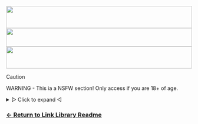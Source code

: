 
<div align="center">
<img src="https://readme-typing-svg.demolab.com?font=Poppins&weight=500&size=41&duration=2700&pause=700&color=0CA4A5&center=true&vCenter=true&random=false&width=435&lines=NSFW+Link+Library" width="100%" height="60">
 <img src="https://raw.githubusercontent.com/matfantinel/matfantinel/master/waves.svg" width="100%" height="50">
 <img src="https://readme-typing-svg.demolab.com?font=Fira+Code&weight=500&size=24&duration=700&pause=400&color=F70000&center=true&vCenter=true&random=false&width=435&lines=18%2B+Only" width="100%" height="60">
</div>

> [!CAUTION]
> WARNING - This ia a NSFW section! Only access if you are 18+ of age.
<details>
<summary>▷ Click to expand ◁</summary>

 ### Porn
- [pornstars.tube](https://pornstars.tube/)
- [pornmd](https://www.pornmd.com) - (500+ sites)
- [hello.porn](https://hello.porn)
- [pornhat](https://www.pornhat.com)
- [hqporner](https://hqporner.com/)
- [badassdownloader.com](https://badassdownloader.com/supported-websites/) - (Huge List)
  
### Comics/3D animations
- [f95zone](https://f95zone.to/) 
  
### Actress UHQ Images
- [actress-uhq](https://actress-uhq.netlify.app/)

### Forums
- [vipergirls](https://vipergirls.to/forum.php) (K2S)

### Search 
- [search4porn.net](https://search4porn.net/)

### Downloads
- [bestpornstars.org](https://www.bestpornstars.org/) (K2S)
- [adultdb.io](https://www.adultdb.io/) (K2S)

### Purchase Accounts
- [durtpass.com](https://www.durtypass.com/category/passwords/)
- [brpass.info](https://www.brpass.info/)
- [xxx.pass.com](https://xxx-pass.com/category/passwords)
- [xcitypass.com](https://www.xcitypass.com/)
- [passtoday.net](https://passtoday.net/)
- [password69.com](https://password69.com/)
- [86pass.co](https://86pass.co)
- [pornpwd.com](https://pornpwd.com/)
- [xpassd.net](https://xpassd.net/)
- [passall.org](https://www.passall.org/)
  
</details>

### [<- Return to Link Library Readme](https://github.com/crxzygit/link-library#categories-)
